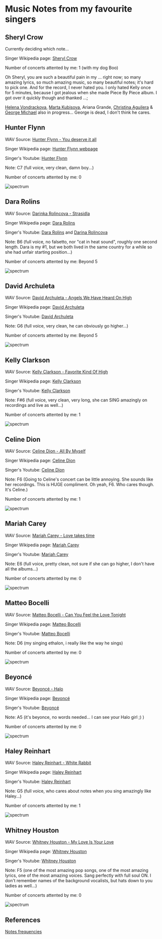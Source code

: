 # Music Notes from my favourite singers

## Sheryl Crow

Currently deciding which note...

Singer Wikipedia page: [Sheryl Crow](https://en.wikipedia.org/wiki/Sheryl_Crow)

Number of concerts attented by me: 1 (with my dog Boo)

Oh Sheryl, you are such a beautiful pain in my ... right now; so many amazing lyrics, so much amazing music, so many beautiful notes; it's hard to pick one. And for the record, I never hated you. I only hated Kelly once for 5 minutes, because I got jealous when she made Piece By Piece album. I got over it quickly though and thanked ...;

[Helena Vondrackova](https://en.wikipedia.org/wiki/Helena_Vondr%C3%A1%C4%8Dkov%C3%A1), [Marta Kubisova](https://en.wikipedia.org/wiki/Marta_Kubi%C5%A1ov%C3%A1), Ariana Grande, [Christina Aguilera](https://en.wikipedia.org/wiki/Christina_Aguilera) & [George Michael](https://en.wikipedia.org/wiki/George_Michael) also in progress... George is dead, I don't think he cares.

## Hunter Flynn

WAV Source: [Hunter Flynn - You deserve it all](https://www.youtube.com/watch?v=WjuqwcEsJDY)

Singer Wikipedia page: [Hunter Flynn webpage](https://hunterflynn.com/)

Singer's Youtube: [Hunter Flynn](https://www.youtube.com/@hunterflynn)

Note: C7 (full voice, very clean, damn boy...)

Number of concerts attented by me: 0

![spectrum](hunterc7.png)

## Dara Rolins

WAV Source: [Darinka Rolincova - Strasidla](https://youtu.be/G0r06nbJoQ8?si=8l0269eAmpx9y7QM&t=49)

Singer Wikipedia page: [Dara Rolins](https://en.wikipedia.org/wiki/Dara_Rolins)

Singer's Youtube: [Dara Rolins](https://www.youtube.com/channel/UCMKV1A4A7p090CREb5NVbug) and [Darina Rolincova](https://www.youtube.com/@darinarolincova7719)

Note: B6 (full voice, no falsetto, nor "cat in heat sound", roughly one second length. Dara is my #1, but we both lived in the same country for a while so she had unfair starting position...)

Number of concerts attented by me: Beyond 5

![spectrum](darinkab6.png)

## David Archuleta

WAV Source: [David Archuleta - Angels We Have Heard On High](https://youtu.be/VFh-UtMzpi0?si=0bXwt203csPaKHIn&t=111)

Singer Wikipedia page: [David Archuleta](https://en.wikipedia.org/wiki/David_Archuleta)

Singer's Youtube: [David Archuleta](https://www.youtube.com/channel/UC75d1FNP1qR0lCY1usRKQEw)

Note: G6 (full voice, very clean, he can obviously go higher...)

Number of concerts attented by me: Beyond 5

![spectrum](archieg6.png)

## Kelly Clarkson

WAV Source: [Kelly Clarkson - Favorite Kind Of High](https://www.youtube.com/watch?v=AuPV2hk5Ekg)

Singer Wikipedia page: [Kelly Clarkson](https://en.wikipedia.org/wiki/Kelly_Clarkson)

Singer's Youtube: [Kelly Clarkson](https://www.youtube.com/channel/UCoRUmyNL8KEYftmxRA2n3SQ)

Note: F#6 (full voice, very clean, very long, she can SING amazingly on recordings and live as well...)

Number of concerts attented by me: 1

![spectrum](kellyfsharp6.png)

## Celine Dion

WAV Source: [Celine Dion - All By Myself](https://www.youtube.com/watch?v=NGrLb6W5YOM)

Singer Wikipedia page: [Celine Dion](https://en.wikipedia.org/wiki/Celine_Dion)

Singer's Youtube: [Celine Dion](https://www.youtube.com/channel/UC_yGU4qz9zAjEWLQxCg9NZQ)

Note: F6 (Going to Celine's concert can be little annoying. She sounds like her recordings. This is HUGE compliment. Oh yeah, F6. Who cares though. It's Celine.)

Number of concerts attented by me: 1

![spectrum](celinef6.png)

## Mariah Carey

WAV Source: [Mariah Carey - Love takes time](https://www.youtube.com/watch?v=FkDpwF6-QiA)

Singer Wikipedia page: [Mariah Carey](https://en.wikipedia.org/wiki/Mariah_Carey)

Singer's Youtube: [Mariah Carey](https://www.youtube.com/channel/UCurpiDXSkcUbgdMwHNZkrCg)

Note: E6 (full voice, pretty clean, not sure if she can go higher, I don't have all the albums...)

Number of concerts attented by me: 0

![spectrum](mariahe6.png)

## Matteo Bocelli

WAV Source: [Matteo Bocelli - Can You Feel the Love Tonight](https://www.youtube.com/watch?v=tnTtj7zDX38)

Singer Wikipedia page: [Matteo Bocelli](https://es.wikipedia.org/wiki/Matteo_Bocelli)

Singer's Youtube: [Matteo Bocelli](https://www.youtube.com/channel/UCGjtLJZa5JoDC06qApK-tvQ)

Note: D6 (my singing ethalon, i really like the way he sings)

Number of concerts attented by me: 0

![spectrum](matteod6.png)

## Beyoncé

WAV Source: [Beyoncé - Halo](https://www.youtube.com/watch?v=bnVUHWCynig)

Singer Wikipedia page: [Beyoncé](https://www.youtube.com/channel/UCuHzBCaKmtaLcRAOoazhCPA)

Singer's Youtube: [Beyoncé](https://en.wikipedia.org/wiki/Beyonc%C3%A9)

Note: A5 (it's beyonce, no words needed... I can see your Halo girl ;) )

Number of concerts attented by me: 0

![spectrum](beyoncea5.png)

## Haley Reinhart

WAV Source: [Haley Reinhart - White Rabbit](https://www.youtube.com/watch?v=JUnN73nooxs)

Singer Wikipedia page: [Haley Reinhart](https://en.wikipedia.org/wiki/Haley_Reinhart)

Singer's Youtube: [Haley Reinhart](https://www.youtube.com/channel/UCwXYEA4cQYBSqYQDkN5xQzA)

Note: G5 (full voice, who cares about notes when you sing amazingly like Haley...)

Number of concerts attented by me: 1

![spectrum](hrg5.png)

## Whitney Houston

WAV Source: [Whitney Houston - My Love Is Your Love](https://www.youtube.com/watch?v=kxZD0VQvfqU)

Singer Wikipedia page: [Whitney Houston](https://en.wikipedia.org/wiki/Whitney_Houston)

Singer's Youtube: [Whitney Houston](https://www.youtube.com/channel/UC7fzrpTArAqDHuB3Hbmd_CQ)

Note: F5 (one of the most amazing pop songs, one of the most amazing lyrics, one of the most amazing voices. Sang perfectly with full soul ON. I don't remember names of the background vocalists, but hats down to you ladies as well...)

Number of concerts attented by me: 0

![spectrum](whitneyf5.png)

## References

[Notes frequencies](https://homes.luddy.indiana.edu/donbyrd/Teach/MusicalPitchesTable.htm)
